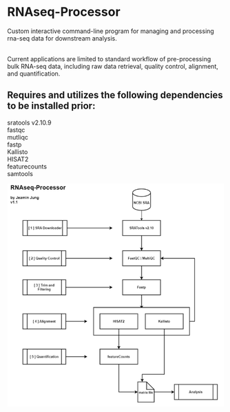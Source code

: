 # RNAseq-Processor

Custom interactive command-line program for managing and processing rna-seq data for downstream analysis. <br/><br/>

Current applications are limited to standard workflow of pre-processing bulk RNA-seq data, including raw data retrieval, quality control, alignment, and quantification.<br/>

Requires and utilizes the following dependencies to be installed prior: <br/>
-
sratools v2.10.9 <br/>
fastqc <br/>
mutliqc <br/>
fastp <br/>
Kallisto </br>
HISAT2 <br/>
featurecounts <br>
samtools

![](https://github.com/jeaminj/RNAseq-Processor-wip-/blob/main/docs/RNAseq_processor_diagram.png)

